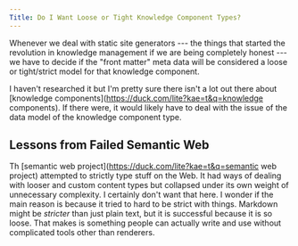 ```yaml
---
Title: Do I Want Loose or Tight Knowledge Component Types?
---
```


Whenever we deal with static site generators --- the things that started
the revolution in knowledge management if we are being completely honest
--- we have to decide if the "front matter" meta data will be considered
a loose or tight/strict model for that knowledge component.

I haven't researched it but I'm pretty sure there isn't a lot out there
about [knowledge components](https://duck.com/lite?kae=t&q=knowledge components). If there were, it would likely have to
deal with the issue of the data model of the knowledge component type.

## Lessons from Failed Semantic Web

Th [semantic web project](https://duck.com/lite?kae=t&q=semantic web project) attempted to strictly type stuff on the Web.
It had ways of dealing with looser and custom content types but
collapsed under its own weight of unnecessary complexity. I certainly
don't want that here. I wonder if the main reason is because it tried to
hard to be strict with things. Markdown might be *stricter* than just
plain text, but it is successful because it is so loose. That makes is
something people can actually write and use without complicated tools
other than renderers.

